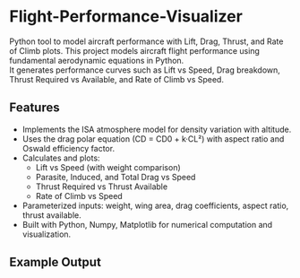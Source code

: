 # Flight-Performance-Visualizer
Python tool to model aircraft performance with Lift, Drag, Thrust, and Rate of Climb plots.
This project models aircraft flight performance using fundamental aerodynamic equations in Python.  
It generates performance curves such as Lift vs Speed, Drag breakdown, Thrust Required vs Available, and Rate of Climb vs Speed.

## Features
- Implements the ISA atmosphere model for density variation with altitude.  
- Uses the drag polar equation (CD = CD0 + k·CL²) with aspect ratio and Oswald efficiency factor.  
- Calculates and plots:
  - Lift vs Speed (with weight comparison)  
  - Parasite, Induced, and Total Drag vs Speed  
  - Thrust Required vs Thrust Available  
  - Rate of Climb vs Speed  
- Parameterized inputs: weight, wing area, drag coefficients, aspect ratio, thrust available.  
- Built with Python, Numpy, Matplotlib for numerical computation and visualization.  
## Example Output

